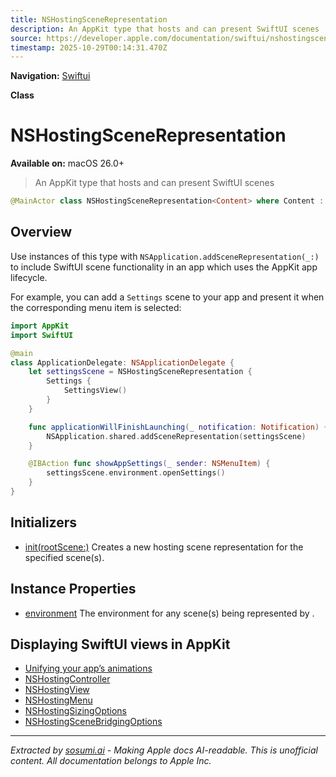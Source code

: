 ```yaml
---
title: NSHostingSceneRepresentation
description: An AppKit type that hosts and can present SwiftUI scenes
source: https://developer.apple.com/documentation/swiftui/nshostingscenerepresentation
timestamp: 2025-10-29T00:14:31.470Z
---
```


**Navigation:** [Swiftui](/documentation/swiftui)

**Class**

# NSHostingSceneRepresentation

**Available on:** macOS 26.0+

> An AppKit type that hosts and can present SwiftUI scenes

```swift
@MainActor class NSHostingSceneRepresentation<Content> where Content : Scene
```

## Overview

Use instances of this type with `NSApplication.addSceneRepresentation(_:)` to include SwiftUI scene functionality in an app which uses the AppKit app lifecycle.

For example, you can add a `Settings` scene to your app and present it when the corresponding menu item is selected:

```swift
import AppKit
import SwiftUI

@main
class ApplicationDelegate: NSApplicationDelegate {
    let settingsScene = NSHostingSceneRepresentation {
        Settings {
            SettingsView()
        }
    }

    func applicationWillFinishLaunching(_ notification: Notification) {
        NSApplication.shared.addSceneRepresentation(settingsScene)
    }

    @IBAction func showAppSettings(_ sender: NSMenuItem) {
        settingsScene.environment.openSettings()
    }
}
```

## Initializers

- [init(rootScene:)](/documentation/swiftui/nshostingscenerepresentation/init(rootscene:)) Creates a new hosting scene representation for the specified scene(s).

## Instance Properties

- [environment](/documentation/swiftui/nshostingscenerepresentation/environment) The environment for any scene(s) being represented by .

## Displaying SwiftUI views in AppKit

- [Unifying your app’s animations](/documentation/swiftui/unifying-your-app-s-animations)
- [NSHostingController](/documentation/swiftui/nshostingcontroller)
- [NSHostingView](/documentation/swiftui/nshostingview)
- [NSHostingMenu](/documentation/swiftui/nshostingmenu)
- [NSHostingSizingOptions](/documentation/swiftui/nshostingsizingoptions)
- [NSHostingSceneBridgingOptions](/documentation/swiftui/nshostingscenebridgingoptions)

---

*Extracted by [sosumi.ai](https://sosumi.ai) - Making Apple docs AI-readable.*
*This is unofficial content. All documentation belongs to Apple Inc.*
